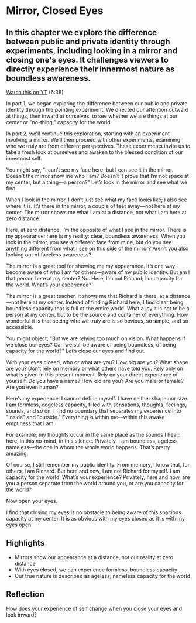 # Mirror, Closed Eyes
## In this chapter we explore the difference between public and private identity through experiments, including looking in a mirror and closing one's eyes. It challenges viewers to directly experience their innermost nature as boundless awareness.

[Watch this on YT](https://youtu.be/zQLuV7YQBsE?si=91--BBKVsyUpEzC-) (6:38)

In part 1, we began exploring the difference between our public and private identity through the pointing experiment. We directed our attention outward at things, then inward at ourselves, to see whether we are things at our center or "no-thing," capacity for the world.  

In part 2, we’ll continue this exploration, starting with an experiment involving a mirror. We’ll then proceed with other experiments, examining who we truly are from different perspectives. These experiments invite us to take a fresh look at ourselves and awaken to the blessed condition of our innermost self.  

You might say, "I can’t see my face here, but I can see it in the mirror. Doesn’t the mirror show me who I am? Doesn’t it prove that I’m not space at my center, but a thing—a person?" Let’s look in the mirror and see what we find.  

When I look in the mirror, I don’t just see what my face looks like; I also see where it is. It’s there in the mirror, a couple of feet away—not here at my center. The mirror shows me what I am at a distance, not what I am here at zero distance.  

Here, at zero distance, I’m the opposite of what I see in the mirror. There is my appearance; here is my reality: clear, boundless awareness. When you look in the mirror, you see a different face from mine, but do you see anything different from what I see on this side of the mirror? Aren’t you also looking out of faceless awareness?  

The mirror is a great tool for showing me my appearance. It’s one way I become aware of who I am for others—aware of my public identity. But am I that person here at my center? No. Here, I’m not Richard; I’m capacity for the world. What’s your experience?  

The mirror is a great teacher. It shows me that Richard is there, at a distance—not here at my center. Instead of finding Richard here, I find clear being, boundless capacity that is full of the entire world. What a joy it is not to be a person at my center, but to be the source and container of everything. How wonderful it is that seeing who we truly are is so obvious, so simple, and so accessible.  

You might object, "But we are relying too much on vision. What happens if we close our eyes? Can we still be aware of being boundless, of being capacity for the world?" Let’s close our eyes and find out.  

With your eyes closed, who or what are you? How big are you? What shape are you? Don’t rely on memory or what others have told you. Rely only on what is given in this present moment. Rely on your direct experience of yourself. Do you have a name? How old are you? Are you male or female? Are you even human?  

Here’s my experience: I cannot define myself. I have neither shape nor size. I am formless, edgeless capacity, filled with sensations, thoughts, feelings, sounds, and so on. I find no boundary that separates my experience into "inside" and "outside." Everything is within me—within this awake emptiness that I am.  

For example, my thoughts occur in the same place as the sounds I hear: here, in this no-mind, in this silence. Privately, I am boundless, ageless, nameless—the one in whom the whole world happens. That’s pretty amazing.  

Of course, I still remember my public identity. From memory, I know that, for others, I am Richard. But here and now, I am not Richard for myself. I am capacity for the world. What’s your experience? Privately, here and now, are you a person separate from the world around you, or are you capacity for the world?  

Now open your eyes.  

I find that closing my eyes is no obstacle to being aware of this spacious capacity at my center. It is as obvious with my eyes closed as it is with my eyes open.  

## Highlights
- Mirrors show our appearance at a distance, not our reality at zero distance
- With eyes closed, we can experience formless, boundless capacity
- Our true nature is described as ageless, nameless capacity for the world

## Reflection
How does your experience of self change when you close your eyes and look inward?
